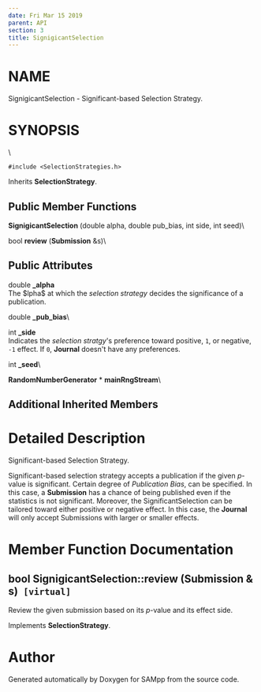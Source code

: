 ```yaml
---
date: Fri Mar 15 2019
parent: API
section: 3
title: SignigicantSelection
---
```


NAME
====

SignigicantSelection - Significant-based Selection Strategy.

SYNOPSIS
========

\

`#include <SelectionStrategies.h>`

Inherits **SelectionStrategy**.

Public Member Functions
-----------------------

**SignigicantSelection** (double alpha, double pub\_bias, int side, int
seed)\

bool **review** (**Submission** &s)\

Public Attributes
-----------------

double **\_alpha**\
The \$lpha\$ at which the *selection strategy* decides the significance
of a publication.

double **\_pub\_bias**\

int **\_side**\
Indicates the *selection stratgy*\'s preference toward positive, `1`, or
negative, `-1` effect. If `0`, **Journal** doesn\'t have any
preferences.

int **\_seed**\

**RandomNumberGenerator** \* **mainRngStream**\

Additional Inherited Members
----------------------------

Detailed Description
====================

Significant-based Selection Strategy.

Significant-based selection strategy accepts a publication if the given
*p*-value is significant. Certain degree of *Publication Bias*, can be
specified. In this case, a **Submission** has a chance of being
published even if the statistics is not significant. Moreover, the
SignificantSelection can be tailored toward either positive or negative
effect. In this case, the **Journal** will only accept Submissions with
larger or smaller effects.

Member Function Documentation
=============================

bool SignigicantSelection::review (**Submission** & s)` [virtual]`
------------------------------------------------------------------

Review the given submission based on its *p*-value and its effect side.

Implements **SelectionStrategy**.

Author
======

Generated automatically by Doxygen for SAMpp from the source code.
